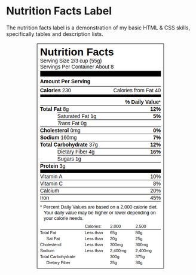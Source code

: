 # Nutrition Facts Label #

The nutrition facts label is a demonstration of my basic HTML &amp; CSS
skills, specifically tables and description lists.

<p align="center">
  <img alt="Screenshot of webpage" src="example.png">
</p>
